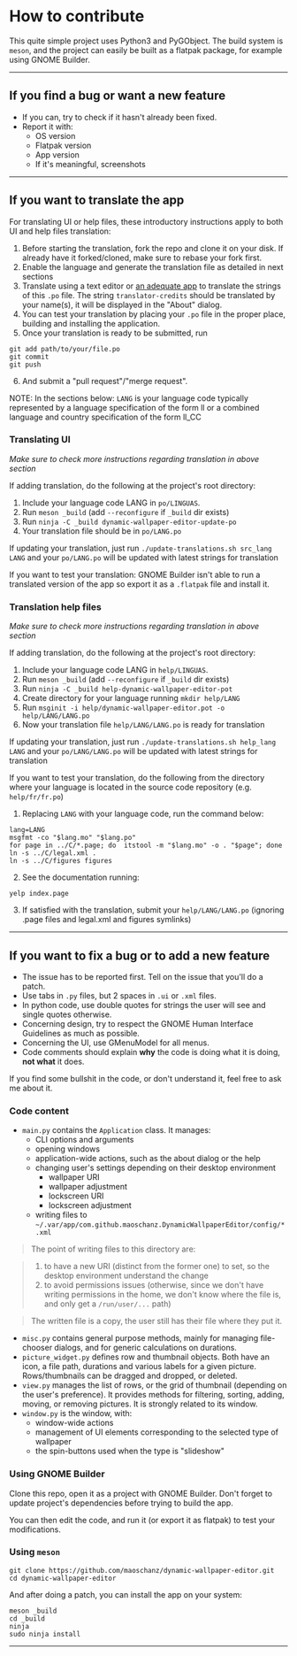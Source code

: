 # How to contribute

This quite simple project uses Python3 and PyGObject. The build system is
`meson`, and the project can easily be built as a flatpak package, for example
using GNOME Builder.

----

## If you find a bug or want a new feature

- If you can, try to check if it hasn't already been fixed.
- Report it with:
	- OS version
	- Flatpak version
	- App version
	- If it's meaningful, screenshots

----

## If you want to translate the app

For translating UI or help files, these introductory instructions apply to both
UI and help files translation:

1. Before starting the translation, fork the repo and clone it on your disk.
   If already have it forked/cloned, make sure to rebase your fork first.
2. Enable the language and generate the translation file as detailed in next
   sections
3. Translate using a text editor or [an adequate app](https://flathub.org/apps/details/org.gnome.Gtranslator)
   to translate the strings of this `.po` file. The string `translator-credits`
   should be translated by your name(s), it will be displayed in the "About"
   dialog.
4. You can test your translation by placing your `.po` file in the proper place,
   building and installing the application.
5. Once your translation is ready to be submitted, run
```
git add path/to/your/file.po
git commit
git push
```
6. And submit a "pull request"/"merge request".

NOTE: In the sections below: `LANG` is your language code typically represented
by a language specification of the form ll or a combined language and country
specification of the form ll_CC

### Translating UI

*Make sure to check more instructions regarding translation in above section*

If adding translation, do the following at the project's root directory:

1. Include your language code LANG in `po/LINGUAS`.
2. Run `meson _build` (add `--reconfigure` if `_build` dir exists)
3. Run `ninja -C _build dynamic-wallpaper-editor-update-po`
4. Your translation file should be in `po/LANG.po`

If updating your translation, just run `./update-translations.sh src_lang LANG`
and your `po/LANG.po` will be updated with latest strings for translation

If you want to test your translation: GNOME Builder isn't able to run a
translated version of the app so export it as a `.flatpak` file and install it.

### Translation help files

*Make sure to check more instructions regarding translation in above section*

If adding translation, do the following at the project's root directory:

1. Include your language code LANG in `help/LINGUAS`.
2. Run `meson _build` (add `--reconfigure` if `_build` dir exists)
3. Run `ninja -C _build help-dynamic-wallpaper-editor-pot`
4. Create directory for your language running `mkdir help/LANG`
5. Run `msginit -i help/dynamic-wallpaper-editor.pot -o help/LANG/LANG.po`
6. Now your translation file `help/LANG/LANG.po` is ready for translation

If updating your translation, just run `./update-translations.sh help_lang LANG`
and your `po/LANG/LANG.po` will be updated with latest strings for translation

If you want to test your translation, do the following from the directory where
your language is located in the source code repository (e.g. `help/fr/fr.po`)

1. Replacing `LANG` with your language code, run the command below:
```
lang=LANG
msgfmt -co "$lang.mo" "$lang.po"
for page in ../C/*.page; do  itstool -m "$lang.mo" -o . "$page"; done
ln -s ../C/legal.xml .
ln -s ../C/figures figures
```
2. See the documentation running:
```
yelp index.page
```
3. If satisfied with the translation, submit your `help/LANG/LANG.po`
   (ignoring .page files and legal.xml and figures symlinks)
----

## If you want to fix a bug or to add a new feature

- The issue has to be reported first. Tell on the issue that you'll do a patch.
- Use tabs in `.py` files, but 2 spaces in `.ui` or `.xml` files.
- In python code, use double quotes for strings the user will see and single quotes otherwise.
- Concerning design, try to respect the GNOME Human Interface Guidelines as much as possible.
- Concerning the UI, use GMenuModel for all menus.
- Code comments should explain **why** the code is doing what it is doing, **not what** it does.

If you find some bullshit in the code, or don't understand it, feel free to ask
me about it.

### Code content

- `main.py` contains the `Application` class. It manages:
	- CLI options and arguments
	- opening windows
	- application-wide actions, such as the about dialog or the help
	- changing user's settings depending on their desktop environment
		- wallpaper URI
		- wallpaper adjustment
		- lockscreen URI
		- lockscreen adjustment
	- writing files to `~/.var/app/com.github.maoschanz.DynamicWallpaperEditor/config/*.xml`

>The point of writing files to this directory are:

>1. to have a new URI (distinct from the former one) to set, so the desktop
environment understand the change
>2. to avoid permissions issues (otherwise, since we don't have writing
permissions in the home, we don't know where the file is, and only get a
`/run/user/...` path)

>The written file is a copy, the user still has their file where they put it.

- `misc.py` contains general purpose methods, mainly for managing file-chooser
dialogs, and for generic calculations on durations.
- `picture_widget.py` defines row and thumbnail objects. Both have an icon,
a file path, durations and various labels for a given picture. Rows/thumbnails
can be dragged and dropped, or deleted.
- `view.py` manages the list of rows, or the grid of thumbnail (depending on the
user's preference). It provides methods for filtering, sorting, adding, moving,
or removing pictures. It is strongly related to its window.
- `window.py` is the window, with:
	- window-wide actions
	- management of UI elements corresponding to the selected type of wallpaper
	- the spin-buttons used when the type is "slideshow"

### Using GNOME Builder

Clone this repo, open it as a project with GNOME Builder. Don't forget to update
project's dependencies before trying to build the app.

You can then edit the code, and run it (or export it as flatpak) to test your
modifications.

### Using `meson`

```
git clone https://github.com/maoschanz/dynamic-wallpaper-editor.git
cd dynamic-wallpaper-editor
```

And after doing a patch, you can install the app on your system:

```
meson _build
cd _build
ninja
sudo ninja install
```

----
